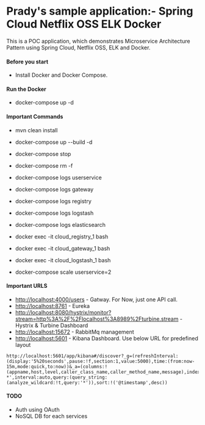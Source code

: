 # Prady's sample application:- Spring Cloud Netflix OSS ELK Docker

This is a POC application, which demonstrates Microservice Architecture Pattern using Spring Cloud, Netflix OSS, ELK and Docker.

#### Before you start
- Install Docker and Docker Compose.

#### Run the Docker 
- docker-compose up -d

#### Important Commands	

- mvn clean install
- docker-compose up --build -d

- docker-compose stop
- docker-compose rm -f

- docker-compose logs userservice
- docker-compose logs gateway
- docker-compose logs registry 

- docker-compose logs logstash 
- docker-compose logs elasticsearch 

- docker exec -it cloud_registry_1 bash
- docker exec -it cloud_gateway_1 bash
- docker exec -it cloud_logstash_1 bash

- docker-compose scale userservice=2
 
#### Important URLS
- [http://localhost:4000/users](http://localhost:4000/users) - Gatway. For Now, just one API call.
- [http://localhost:8761](http://localhost:8761) - Eureka
- [http://localhost:8080/hystrix/monitor?stream=http%3A%2F%2Flocalhost%3A8989%2Fturbine.stream](http://localhost:8080/hystrix/monitor?stream=http%3A%2F%2Flocalhost%3A8989%2Fturbine.stream) - Hystrix & Turbine Dashboard
- [http://localhost:15672](http://localhost:15672) - RabbitMq management
- [http://localhost:5601](http://localhost:5601) - Kibana Dashboard. Use below URL for predefined layout
```
http://localhost:5601/app/kibana#/discover?_g=(refreshInterval:(display:'5%20seconds',pause:!f,section:1,value:5000),time:(from:now-15m,mode:quick,to:now))&_a=(columns:!(appname,host,level,caller_class_name,caller_method_name,message),index:'logstash-*',interval:auto,query:(query_string:(analyze_wildcard:!t,query:'*')),sort:!('@timestamp',desc))
```

#### TODO
- Auth using OAuth 
- NoSQL DB for each services